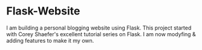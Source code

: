 # Flask-Website
I am building a personal blogging website using Flask. This project started with Corey Shaefer's excellent tutorial series on Flask. I am now modyfing & adding features to make it my own.
